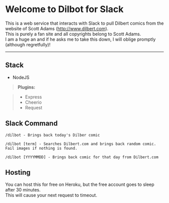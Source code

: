 Welcome to Dilbot for Slack
===================


This is a web service that interacts with Slack to pull Dilbert comics from the website of Scott Adams (http://www.dilbert.com).  
This is purely a fan site and all copyrights belong to Scott Adams.  
I am a huge an and if he asks me to take this down, I will oblige promptly (although regretfully)! 


----------


Stack
-------------

 - NodeJS

> **Plugins:**

> - Express
> - Cheerio
> - Request


Slack Command
----

```
/dilbot - Brings back today's Dilber comic 

/dilbot [term] - Searches Dilbert.com and brings back random comic. Fail images if nothing is found. 

/dilbot [YYYYMMDD] - Brings back comic for that day from Dilbert.com
```

Hosting 
----------------
You can host this for free on Heroku, but the free account goes to sleep after 30 minutes.  
This will cause your next request to timeout.
